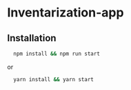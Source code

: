 # Inventarization-app


## Installation

```bash
  npm install && npm run start
```
or
```bash
  yarn install && yarn start
```
